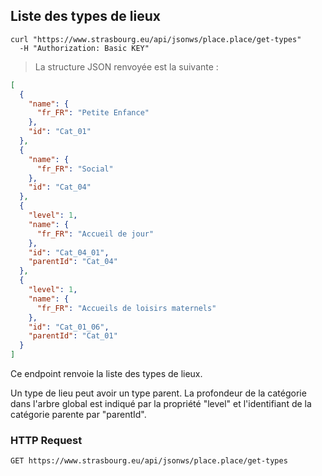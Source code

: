 ## Liste des types de lieux

```shell
curl "https://www.strasbourg.eu/api/jsonws/place.place/get-types"
  -H "Authorization: Basic KEY"
```

> La structure JSON renvoyée est la suivante :

```json
[
  {
    "name": {
      "fr_FR": "Petite Enfance"
    },
    "id": "Cat_01"
  },
  {
    "name": {
      "fr_FR": "Social"
    },
    "id": "Cat_04"
  },
  {
    "level": 1,
    "name": {
      "fr_FR": "Accueil de jour"
    },
    "id": "Cat_04_01",
    "parentId": "Cat_04"
  },
  {
    "level": 1,
    "name": {
      "fr_FR": "Accueils de loisirs maternels"
    },
    "id": "Cat_01_06",
    "parentId": "Cat_01"
  }
]
```

Ce endpoint renvoie la liste des types de lieux.

<aside class="notice">Un type de lieu peut avoir un type parent. La profondeur de la catégorie dans l'arbre global est indiqué par la propriété "level" et l'identifiant de la catégorie parente par "parentId".</aside>

### HTTP Request

`GET https://www.strasbourg.eu/api/jsonws/place.place/get-types`
